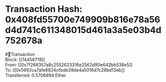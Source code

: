 
Transaction Hash: 0x408fd55700e749909b816e78a56d4d741c611348015d461a3a5e03b4d752678a
====================================================================================
  
#💸Transaction  
Block: [[14456719]]  
From: [[0x7f268357a8c2552623316e2562d90e642bb538e5]]  
To: [[0x5992ca7a1e6824cfbdb39de4a5016d7c28bd13eb]]  
Transferred: 0.5706894 Ether